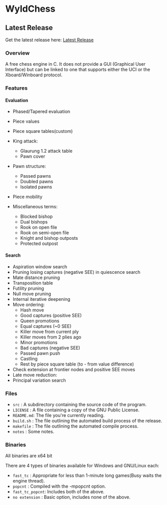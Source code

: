# WyldChess

## Latest Release
Get the latest release here: [Latest Release](https://github.com/Mk-Chan/WyldChess/releases/latest)

### Overview
A free chess engine in C. It does not provide a GUI (Graphical User Interface)
but can be linked to one that supports either the UCI or the Xboard/Winboard protocol.

### Features

#### Evaluation
* Phased/Tapered evaluation
* Piece values
* Piece square tables(custom)
* King attack:
	* Glaurung 1.2 attack table
	* Pawn cover

* Pawn structure:
	* Passed pawns
	* Doubled pawns
	* Isolated pawns

* Piece mobility
* Miscellaneous terms:
	* Blocked bishop
	* Dual bishops
	* Rook on open file
	* Rook on semi-open file
	* Knight and bishop outposts
	* Protected outpost

#### Search
* Aspiration window search
* Pruning losing captures (negative SEE) in quiescence search
* Mate distance pruning
* Transposition table
* Futility pruning
* Null move pruning
* Internal iterative deepening
* Move ordering:
    * Hash move
    * Good captures (positive SEE)
    * Queen promotions
    * Equal captures (~0 SEE)
    * Killer move from current ply
    * Killer moves from 2 plies ago
    * Minor promotions
    * Bad captures (negative SEE)
    * Passed pawn push
    * Castling
    * Rest by piece square table (to - from value difference)
* Check extension at frontier nodes and positive SEE moves
* Late move reduction:
* Principal variation search

### Files
* `src`      : A subdirectory containing the source code of the program.
* `LICENSE`  : A file containing a copy of the GNU Public License.
* `README.md`: The file you're currently reading.
* `build.sh` : The file outlining the automated build process of the release.
* `makefile` : The file outlining the automated compile process.
* `notes`    : Some notes.

### Binaries
All binaries are x64 bit

There are 4 types of binaries available for Windows and GNU/Linux each:

* `fast_tc`       : Appropriate for less than 1-minute long games(Busy waits the engine thread).
* `popcnt`        : Compiled with the -mpopcnt option.
* `fast_tc_popcnt`: Includes both of the above.
* `no extension`  : Basic option, includes none of the above.
